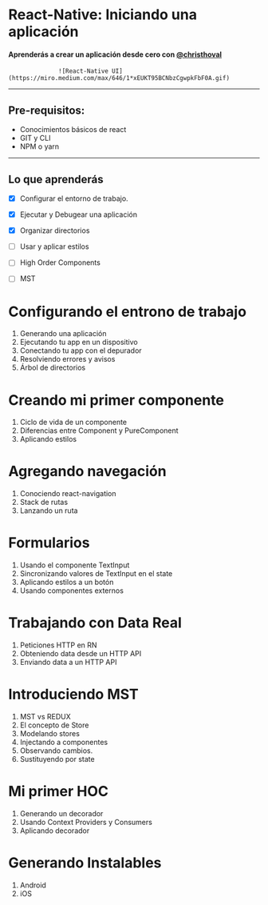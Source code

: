 # React-Native: Iniciando una aplicación
#### Aprenderás a crear un aplicación  desde cero con [@christhoval](christhoval.xyz)


                  ![React-Native UI](https://miro.medium.com/max/646/1*xEUKT95BCNbzCgwpkFbF0A.gif)

- - - -
## Pre-requisitos:
* Conocimientos básicos de react
* GIT y CLI
* NPM o yarn
- - - -

## Lo que aprenderás
- [x] Configurar el entorno de trabajo.
- [x] Ejecutar y Debugear una aplicación
- [x] Organizar directorios
- [ ] Usar y aplicar estilos
- [ ] High Order Components
- [ ] MST


# Configurando  el entrono de trabajo
1. Generando una aplicación
2. Ejecutando tu app en un dispositivo
3. Conectando tu app con el depurador
4. Resolviendo errores y avisos
5. Árbol de directorios

# Creando mi primer componente
1. Ciclo de vida de un componente
2. Diferencias entre Component y PureComponent
3. Aplicando estilos

# Agregando navegación
1. Conociendo react-navigation
2. Stack de rutas
3. Lanzando un ruta

# Formularios
1. Usando el componente TextInput
2. Sincronizando  valores de TextInput en el state
3. Aplicando estilos a un botón
4. Usando componentes externos

# Trabajando con Data Real
1. Peticiones HTTP en RN
2. Obteniendo data desde un HTTP API
3. Enviando data a un HTTP API

# Introduciendo MST
1. MST vs REDUX
2. El concepto de Store
3. Modelando stores
4. Injectando a componentes
5. Observando cambios.
6. Sustituyendo por state

# Mi primer HOC
1. Generando un decorador
2. Usando Context Providers y Consumers
3. Aplicando decorador

# Generando Instalables
1. Android
2. iOS


